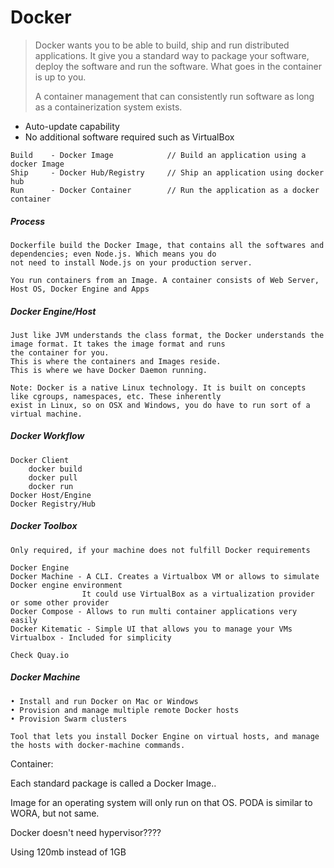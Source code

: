 # Docker

> Docker wants you to be able to build, ship and run distributed applications. It give you a standard way to package your software, deploy the software and run the software. What goes in the container is up to you.
>
> A container management that can consistently run software as long as a containerization system exists.

* Auto-update capability
* No additional software required such as VirtualBox

```
Build    - Docker Image            // Build an application using a docker Image
Ship     - Docker Hub/Registry     // Ship an application using docker hub
Run      - Docker Container        // Run the application as a docker container
```

##### Process

```
Dockerfile build the Docker Image, that contains all the softwares and dependencies; even Node.js. Which means you do
not need to install Node.js on your production server.

You run containers from an Image. A container consists of Web Server, Host OS, Docker Engine and Apps
```

##### Docker Engine/Host

```
Just like JVM understands the class format, the Docker understands the image format. It takes the image format and runs
the container for you.
This is where the containers and Images reside.
This is where we have Docker Daemon running.

Note: Docker is a native Linux technology. It is built on concepts like cgroups, namespaces, etc. These inherently
exist in Linux, so on OSX and Windows, you do have to run sort of a virtual machine.
```

##### Docker Workflow

```
Docker Client
    docker build
    docker pull
    docker run
Docker Host/Engine
Docker Registry/Hub
```

##### Docker Toolbox

```
Only required, if your machine does not fulfill Docker requirements

Docker Engine
Docker Machine - A CLI. Creates a Virtualbox VM or allows to simulate Docker engine environment
                It could use VirtualBox as a virtualization provider or some other provider
Docker Compose - Allows to run multi container applications very easily
Docker Kitematic - Simple UI that allows you to manage your VMs
Virtualbox - Included for simplicity

Check Quay.io
```

##### Docker Machine

```
• Install and run Docker on Mac or Windows
• Provision and manage multiple remote Docker hosts
• Provision Swarm clusters

Tool that lets you install Docker Engine on virtual hosts, and manage the hosts with docker-machine commands.

```

Container:

Each standard package is called a Docker Image..

Image for an operating system will only run on that OS. PODA is similar to WORA, but not same.

Docker doesn't need hypervisor????

Using 120mb instead of 1GB

